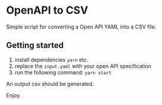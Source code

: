 # OpenAPI to CSV

Simple script for converting a Open API YAML into a CSV file.

## Getting started

1. install dependencies `yarn` etc.
2. replace the `input.yaml` with your open API specification
3. run the following command: `yarn start`

An output csv should be generated.

Enjoy.
